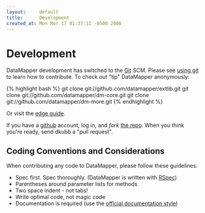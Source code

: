 ```yaml
---
layout:     default
title:      Development
created_at: Mon Mar 17 01:37:12 -0500 2008
---
```


Development
===========

DataMapper development has switched to the [Git](http://git.or.cz) SCM. Please
see [using git](/using-git.html) to learn how to contribute.
To check out "tip" DataMapper anonymously:

{% highlight bash %}
git clone git://github.com/datamapper/extlib.git
git clone git://github.com/datamapper/dm-core.git
git clone git://github.com/datamapper/dm-more.git
{% endhighlight %}

Or visit the [edge guide](/articles/stunningly_easy_way_to_live_on_the_edge.html).

If you have a [github](http://www.github.com) account, log in, and _fork_
[the repo](http://github.com/datamapper/dm-core/).
When you think you're ready, send dkubb a "pull request".

Coding Conventions and Considerations
-------------------------------------

When contributing any code to DataMapper, please follow these guidelines.

* Spec first. Spec thoroughly. (DataMapper is written with [RSpec](http://rspec.info/))
* Parentheses around parameter lists for methods
* Two space indent - not tabs!
* Write optimal code, not magic code
* Documentation is required (use the [official documentation style](/docs/))
